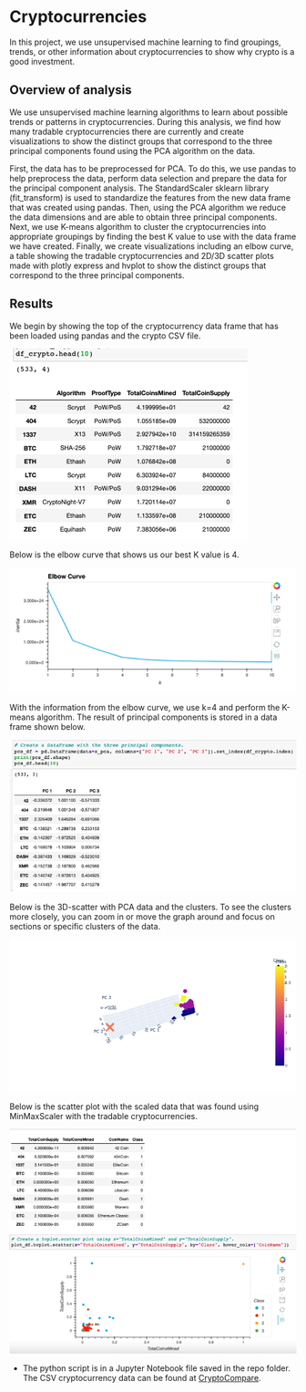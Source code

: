 # Cryptocurrencies
In this project, we use unsupervised machine learning to find groupings, trends, or other information about cryptocurrencies to show why crypto is a good investment.

## Overview of analysis

We use unsupervised machine learning algorithms to learn about possible trends or patterns in cryptocurrencies. During this analysis, we find how many tradable cryptocurrencies there are currently and create visualizations to show the distinct groups that correspond to the three principal components found using the PCA algorithm on the data.

First, the data has to be preprocessed for PCA. To do this, we use pandas to help preprocess the data, perform data selection and prepare the data for the principal component analysis. The StandardScaler sklearn library (fit_transform) is used to standardize the features from the new data frame that was created using pandas. Then, using the PCA algorithm we reduce the data dimensions and are able to obtain three principal components. Next, we use K-means algorithm to cluster the cryptocurrencies into appropriate groupings by finding the best K value to use with the data frame we have created. Finally, we create visualizations including an elbow curve, a table showing the tradable cryptocurrencies and 2D/3D scatter plots made with plotly express and hvplot to show the distinct groups that correspond to the three principal components.


## Results

We begin by showing the top of the cryptocurrency data frame that has been loaded using pandas and the crypto CSV file.

![crypto dataframe](https://github.com/kmaluccio/Cryptocurrencies/blob/main/images/crypto-df.png)

Below is the elbow curve that shows us our best K value is 4.

![elbow curve](https://github.com/kmaluccio/Cryptocurrencies/blob/main/images/elbow-curve.png)

With the information from the elbow curve, we use k=4 and perform the K-means algorithm. The result of principal components is stored in a data frame shown below.

![principal components](https://github.com/kmaluccio/Cryptocurrencies/blob/main/images/principal-components.png)

Below is the 3D-scatter with PCA data and the clusters. To see the clusters more closely, you can zoom in or move the graph around and focus on sections or specific clusters of the data.

![three dimensional clustering](https://github.com/kmaluccio/Cryptocurrencies/blob/main/images/3Dcluster.png)

Below is the scatter plot with the scaled data that was found using MinMaxScaler with the tradable cryptocurrencies.

![scatter plot scaled](https://github.com/kmaluccio/Cryptocurrencies/blob/main/images/scatter-plot-scaledData.png)

- The python script is in a Jupyter Notebook file saved in the repo folder. The CSV cryptocurrency data can be found at [CryptoCompare](https://min-api.cryptocompare.com/data/all/coinlist).

